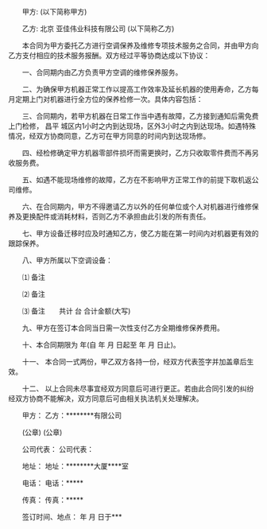 
 　　甲方: (以下简称甲方)
 
 　　乙方: 
北京
亚佳伟业科技有限公司 (以下简称乙方)
 
 　　本合同为甲方委托乙方进行空调保养及维修专项技术服务之合同，并由甲方向乙方支付相应的技术服务报酬。双方经过平等协商达成以下协议：
 
 　　一、合同期内由乙方负责甲方空调的维修保养服务。
 
 　　二、为确保甲方机器正常工作以提高工作效率及延长机器的使用寿命，乙方每月定期上门对机器进行全方位的保养检修一次。具体内容包括：
 
 　　三、合同期内，若甲方机器在日常工作当中遇有故障，乙方接到通知后需免费上门检修，
昌平
城区内1小时之内到达现场，区外3小时之内到达现场。如遇特殊情况，经双方协商同意，乙方可在甲方同意的时间内到达现场修。
 
 　　四、经检修确定甲方机器零部件损坏而需更换时，乙方只收取零件费而不再另收服务费。
 
 　　五、如遇不能现场维修的故障，乙方在不影响甲方正常工作的前提下取机返公司维修。
 
 　　六、在合同期内，甲方不得邀请乙方以外的任何单位或个人对机器进行维修保养及更换配件或消耗材料，否则乙方不承担由此引发的所有责任。
 
 　　七、甲方设备迁移时应及时通知乙方，使乙方能在第一时间内对机器更有效的跟踪保养。
 
 　　八、甲方所属以下空调设备：
 
 　　⑴ 备注
 
 　　⑵ 备注
 
 　　⑶ 备注　　共计 台 合计金额(大写)
 
 　　九、甲方在签订本合同当日需一次性支付乙方全期维修保养费用。
 
 　　十、本合同期限为 年(自 年 月 日起至 年 月 日止)。
 
 　　十一、 本合同一式两份，甲乙双方各持一份，经双方代表签字并加盖章后生效。
 
 　　十二、 以上合同未尽事宜经双方同意后可进行更正。若由此合同引发的纠纷经双方协商不能解决，双方同意后可由相关执法机关处理解决。
 
 　　甲方： 乙方：********有限公司
 
 　　(公章) (公章)
 
 　　公司代表： 公司代表：
 
 　　地址： 地址：********大厦****室
 
 　　电话： 电话：*****
 
 　　传真： 传真：*****
 
 　　签订时间、地点： 年 月 日于***
 
 

 
 
 
 
 
  


  
 

  


  


  
 
 
 
 

